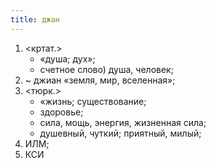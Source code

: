 ```yaml
---
title: джан
---
```


1. <кртат.>
    * «душа; дух»;
    * счетное слово) душа, человек;
2. ~ джиан «земля, мир, вселенная»;
3. <тюрк.>
    * «жизнь; существование;
    * здоровье;
    * сила, мощь, энергия, жизненная сила;
    * душевный, чуткий; приятный, милый;
4. ИЛМ;
5. КСИ
